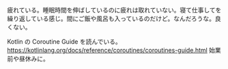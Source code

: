 疲れている。睡眠時間を伸ばしているのに疲れは取れていない。寝て仕事してを繰り返している感じ。間にご飯や風呂も入っているのだけど。なんだろうな。良くない。

Kotlin の Coroutine Guide を読んでいる。 https://kotlinlang.org/docs/reference/coroutines/coroutines-guide.html 始業前や昼休みに。
